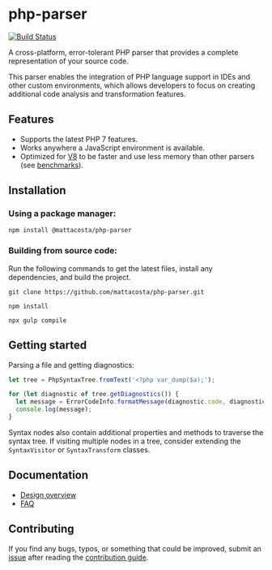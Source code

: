 # php-parser

[![Build Status](https://travis-ci.com/mattacosta/php-parser.svg?branch=master)](https://travis-ci.com/mattacosta/php-parser)

A cross-platform, error-tolerant PHP parser that provides a complete
representation of your source code.

This parser enables the integration of PHP language support in IDEs and other
custom environments, which allows developers to focus on creating additional
code analysis and transformation features.

## Features
- Supports the latest PHP 7 features.
- Works anywhere a JavaScript environment is available.
- Optimized for [V8](https://en.wikipedia.org/wiki/Chrome_V8) to be faster and use
  less memory than other parsers (see [benchmarks][Wiki_Benchmarks]).

## Installation

### Using a package manager:

`npm install @mattacosta/php-parser`

### Building from source code:

Run the following commands to get the latest files, install any dependencies,
and build the project.

`git clone https://github.com/mattacosta/php-parser.git`

`npm install`

`npx gulp compile`

## Getting started

Parsing a file and getting diagnostics:

```ts
let tree = PhpSyntaxTree.fromText('<?php var_dump($a);');

for (let diagnostic of tree.getDiagnostics()) {
  let message = ErrorCodeInfo.formatMessage(diagnostic.code, diagnostic.messageArgs);
  console.log(message);
}
```

Syntax nodes also contain additional properties and methods to traverse the
syntax tree. If visiting multiple nodes in a tree, consider extending the
`SyntaxVisitor` or `SyntaxTransform` classes.

## Documentation
- [Design overview][Wiki_DesignOverview]
- [FAQ][Wiki_FAQ]

## Contributing

If you find any bugs, typos, or something that could be improved, submit an
[issue](https://github.com/mattacosta/php-parser/issues) after reading the
[contribution guide][File_CONTRIBUTING.md].

<!-- Reference links -->

[File_CONTRIBUTING.md]: https://github.com/mattacosta/php-parser/blob/master/CONTRIBUTING.md
[Wiki_Benchmarks]: https://github.com/mattacosta/php-parser/wiki/Benchmarks
[Wiki_FAQ]: https://github.com/mattacosta/php-parser/wiki/FAQ
[Wiki_DesignOverview]: https://github.com/mattacosta/php-parser/wiki/Design-overview
